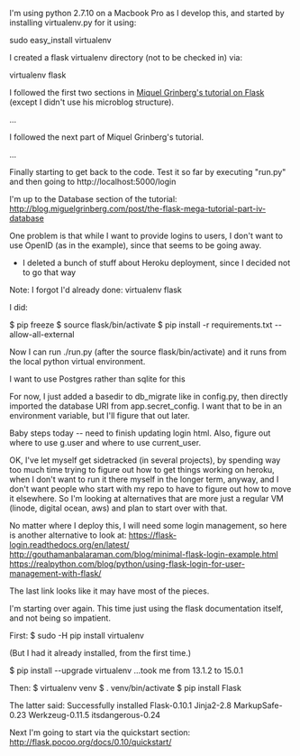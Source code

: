 
I'm using python 2.7.10 on a Macbook Pro as I develop this, and started by installing virtualenv.py for it using:

sudo easy_install virtualenv

I created a flask virtualenv directory (not to be checked in) via:

virtualenv flask

I followed the first two sections in [Miquel Grinberg's tutorial on Flask](http://blog.miguelgrinberg.com/post/the-flask-mega-tutorial-part-ii-templates)
(except I didn't use his microblog structure). 

...

I followed the next part of Miquel Grinberg's tutorial.

...

Finally starting to get back to the code. Test it so far by executing "run.py" and
then going to http://localhost:5000/login

I'm up to the Database section of the tutorial: http://blog.miguelgrinberg.com/post/the-flask-mega-tutorial-part-iv-database

One problem is that while I want to provide logins to users, I don't want to use OpenID (as in the example),
since that seems to be going away. 

* I deleted a bunch of stuff about Heroku deployment, since I decided not to go that way

Note: I forgot I'd already done: virtualenv flask

I did:

$ pip freeze
$ source flask/bin/activate
$ pip install -r requirements.txt --allow-all-external

Now I can run ./run.py (after the source flask/bin/activate) and it runs from the local python virtual environment.

I want to use Postgres rather than sqlite for this 

For now, I just added a basedir to db_migrate like in config.py, then directly imported
the database URI from app.secret_config. I want that to be in an environment variable,
but I'll figure that out later.

Baby steps today -- need to finish updating login html. Also, figure out where to use g.user
and where to use current_user.

OK, I've let myself get sidetracked (in several projects), by spending way too much time
trying to figure out how to get things working on heroku, when I don't want to run it there myself in the
longer term, anyway, and I don't want people who start with my repo to have to figure out how to move
it elsewhere. So I'm looking at alternatives that are more just a regular VM (linode, digital ocean, aws)
and plan to start over with that.

No matter where I deploy this, I will need some login management, so here is another alternative to look at:
https://flask-login.readthedocs.org/en/latest/
http://gouthamanbalaraman.com/blog/minimal-flask-login-example.html
https://realpython.com/blog/python/using-flask-login-for-user-management-with-flask/

The last link looks like it may have most of the pieces.

I'm starting over again. This time just using the flask documentation itself, and not being
so impatient.

First: 
$ sudo -H pip install virtualenv

(But I had it already installed, from the first time.)

$ pip install --upgrade virtualenv
...took me from 13.1.2 to 15.0.1

Then:
$ virtualenv venv
$ . venv/bin/activate
$ pip install Flask

The latter said:
Successfully installed Flask-0.10.1 Jinja2-2.8 MarkupSafe-0.23 Werkzeug-0.11.5 itsdangerous-0.24

Next I'm going to start via the quickstart section: http://flask.pocoo.org/docs/0.10/quickstart/



